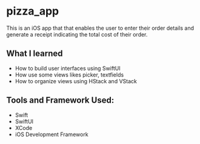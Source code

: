 # pizza_app
This is an iOS app that that enables the user to enter their order details and generate a receipt indicating the total cost of their order.

<h2>What I learned</h2>
<ul>
  <li>How to build user interfaces using SwiftUI</li>
  <li>How use some views likes picker, textfields</li>
  <li>How to organize views using HStack and VStack</li>
</ul>

<h2>Tools and Framework Used:</h2>
<ul>
  <li>Swift</li>
  <li>SwiftUI</li>
  <li>XCode</li>
  <li>iOS Development Framework</li>
</ul>
